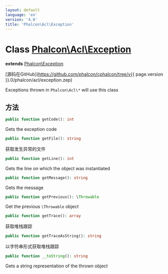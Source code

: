 ```yaml
---
layout: default
language: 'en'
version: '4.0'
title: 'Phalcon\Acl\Exception'
---
```


# Class [Phalcon\Acl\Exception](Phalcon_Acl_Exception)

**extends** [Phalcon\Exception](Phalcon_Exception)

[源码在GitHub](https://github.com/phalcon/cphalcon/tree/v{{ page.version }}.0/phalcon/acl/exception.zep)

Exceptions thrown in `Phalcon\Acl\*` will use this class

## 方法

```php
public function getCode(): int
```

Gets the exception code

```php
public function getFile(): string
```

获取发生异常的文件

```php
public function getLine(): int
```

Gets the line on which the object was instantiated

```php
public function getMessage(): string
```

Gets the message

```php
public function getPrevious(): \Throwable
```

Get the previous `\Throwable` object

```php
public function getTrace(): array
```

获取堆栈跟踪

```php
public function getTraceAsString(): string
```

以字符串形式获取堆栈跟踪

```php
public function __toString(): string
```

Gets a string representation of the thrown object